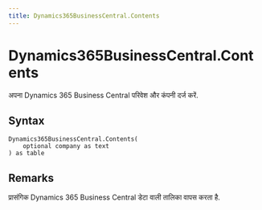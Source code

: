 ```yaml
---
title: Dynamics365BusinessCentral.Contents
---
```


# Dynamics365BusinessCentral.Contents


अपना Dynamics 365 Business Central परिवेश और कंपनी दर्ज करें.


## Syntax

```powerquery
Dynamics365BusinessCentral.Contents(
    optional company as text
) as table
```


## Remarks

प्रासंगिक Dynamics 365 Business Central डेटा वाली तालिका वापस करता है. 


